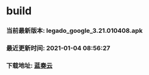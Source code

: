 # build

### 当前最新版本: legado_google_3.21.010408.apk
### 最近更新时间: 2021-01-04 08:56:27
### 下载地址: [蓝奏云](https://wwa.lanzous.com/b0d8bblej)

